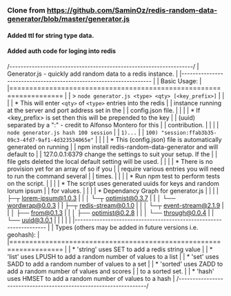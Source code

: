 ### Clone from https://github.com/SaminOz/redis-random-data-generator/blob/master/generator.js
#### Added ttl for string type data.
#### Added auth code for loging into redis 

/*------------------------------------------------------------------*/
| Generator.js - quickly add random data to a redis instance.        |
|------------------------------------------------------------------- |
| Basic Usage:                                                       |
|=================================================================== |
|  > `node generator.js <type> <qty> [<key_prefix>]`                 |
|                                                                    |
| * This will enter `<qty>` of `<type>` entries into the redis       |
|   instance running at the server and port address set in the       |
|   config.json file.                                                |
|                                                                    |
| * If <key_prefix> is set then this will be prepended to the key    |
|   (uuid) separated by a ":" - credit to Alfonso Montero for this   |
|   contribution.                                                    |
|                                                                    |
|   `node generator.js hash 100 session`                             |
|   `1)...`                                                          |
|   `100) "session:ffab3b35-09c3-4fd7-9af1-4d323534065e"`            |
|                                                                    |
| * This (config.json) file is automatically generated on running    |
|   npm install redis-random-data-generator and will default to      |
|   127.0.0.1:6379 change the settings to suit your setup. If the    |
|   file gets deleted the local default setting will be used.        |
|                                                                    |
| * There is no provision yet for an array of <types> so if you      |
|   require various entries you will need to run the command several |
|   times.                                                           |
|                                                                    |
| * Run npm test to perform tests on the script.                     |
|                                                                    |
| * The script uses generated uuids for keys and random lorum ipsum  |
|   for values.                                                      |
|                                                                    |
| * Dependancy Graph for generator.js                                |
|                                                                    |
|   ├─┬ lorem-ipsum@1.0.3                                            |
|   │ └─┬ optimist@0.3.7                                             |
|   │   └── wordwrap@0.0.3                                           |
|   ├─┬ redis-stream@0.1.0                                           |
|   │ └─┬ event-stream@2.1.9                                         |
|   │   ├── from@0.1.3                                               |
|   │   ├── optimist@0.2.8                                           |
|   │   └── through@0.0.4                                            |
|   └── uuid@3.0.1                                                   |
|                                                                    |
|                                                                    |
|------------------------------------------------------------------- |
| Types (others may be added in future versions i.e. geohash):       |
|=================================================================== |
| * 'string'  uses SET to add a redis string value                   |
| * 'list'    uses LPUSH to add a random number of values to a list  |
| * 'set'     uses SADD to add a random number of values to a set    |
| * 'sorted'  uses ZADD to add a random number of values and scores  |
|   to a sorted set.                                                 |
| * 'hash'    uses HMSET to add a random number of values to a hash  |
/*------------------------------------------------------------------*/
